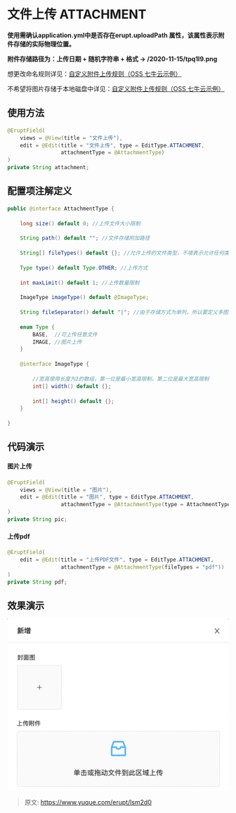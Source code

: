 # 文件上传 ATTACHMENT

**使用需确认application.yml中是否存在erupt.uploadPath 属性，该属性表示附件存储的实际物理位置。**

**附件存储路径为：上传日期 + 随机字符串 + 格式 → /2020-11-15/tpq1l9.png**

想更改命名规则详见：[自定义附件上传规则（OSS 七牛云示例）](https://www.yuque.com/go/doc/15145352?view=doc_embed)

不希望将图片存储于本地磁盘中详见：[自定义附件上传规则（OSS 七牛云示例）](https://www.yuque.com/go/doc/15145352?view=doc_embed)


## 使用方法
```java
@EruptField(
    views = @View(title = "文件上传"),
    edit = @Edit(title = "文件上传", type = EditType.ATTACHMENT,
                 attachmentType = @AttachmentType)
)
private String attachment;
```

## 配置项注解定义
```java
public @interface AttachmentType {

    long size() default 0; //上传文件大小限制

    String path() default ""; //文件存储附加路径

    String[] fileTypes() default {}; //允许上传的文件类型，不填表示允许任何类型

    Type type() default Type.OTHER; //上传方式

    int maxLimit() default 1; //上传数量限制

    ImageType imageType() default @ImageType;

    String fileSeparator() default "|"; //由于存储方式为单列，所以要定义多图片上传路径的分隔字符

    enum Type {
        BASE,  //可上传任意文件
        IMAGE, //图片上传
    }

    @interface ImageType {
        
        //宽高使用长度为2的数组，第一位是最小宽高限制，第二位是最大宽高限制
        int[] width() default {};

        int[] height() default {};
    }

}
```

## 代码演示

#### 图片上传
```java
@EruptField(
    views = @View(title = "图片"),
    edit = @Edit(title = "图片", type = EditType.ATTACHMENT,
                 attachmentType = @AttachmentType(type = AttachmentType.Type.IMAGE, maxLimit = 3))
)
private String pic;
```

#### 上传pdf
```java
@EruptField(
    edit = @Edit(title = "上传PDF文件", type = EditType.ATTACHMENT,
                 attachmentType = @AttachmentType(fileTypes = "pdf"))
)
private String pdf;
```


## 效果演示
![image.png](./img/MOZbLH7qgi3Q4Sh6/1611567034171-97444755-9424-4774-af8c-89b537c4a7c3-609460.png)
![image.png](./img/MOZbLH7qgi3Q4Sh6/1611567143247-2300b9b5-a458-41fd-8082-ebf0834a9fb2-244716.png)


> 原文: <https://www.yuque.com/erupt/lsm2d0>